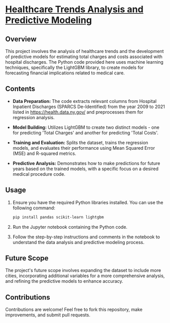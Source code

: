 # [Healthcare Trends Analysis and Predictive Modeling](https://github.com/haripyad/Healthcare-Trends-Analysis-and-Predictive-Modeling)

## Overview
This project involves the analysis of healthcare trends and the development of predictive models for estimating total charges and costs associated with hospital discharges. The Python code provided here uses machine learning techniques, specifically the LightGBM library, to create models for forecasting financial implications related to medical care.

## Contents
- **Data Preparation:** The code extracts relevant columns from Hospital Inpatient Discharges (SPARCS De-Identified) from the year 2009 to 2021 listed in https://health.data.ny.gov/  and preprocesses them for regression analysis.
  
- **Model Building:** Utilizes LightGBM to create two distinct models - one for predicting 'Total Charges' and another for predicting 'Total Costs'.

- **Training and Evaluation:** Splits the dataset, trains the regression models, and evaluates their performance using Mean Squared Error (MSE) and R-squared metrics.

- **Predictive Analysis:** Demonstrates how to make predictions for future years based on the trained models, with a specific focus on a desired medical procedure code.

## Usage
1. Ensure you have the required Python libraries installed. You can use the following command:
    ```bash
    pip install pandas scikit-learn lightgbm
    ```

2. Run the Jupyter notebook containing the Python code.

3. Follow the step-by-step instructions and comments in the notebook to understand the data analysis and predictive modeling process.

## Future Scope
The project's future scope involves expanding the dataset to include more cities, incorporating additional variables for a more comprehensive analysis, and refining the predictive models to enhance accuracy.

## Contributions
Contributions are welcome! Feel free to fork this repository, make improvements, and submit pull requests.


